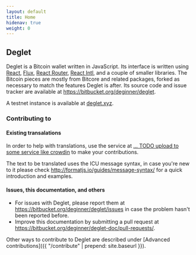 ```yaml
---
layout: default
title: Home
hidenav: true
weight: 0
---
```



## Deglet

Deglet is a Bitcoin wallet written in JavaScript. Its interface is written
using [React](http://facebook.github.io/react/),
[Flux](https://facebook.github.io/flux/),
[React Router](http://rackt.github.io/react-router/),
[React Intl](http://formatjs.io/react/), and a couple of
smaller libraries. The Bitcoin pieces are mostly from Bitcore and related
packages, forked as necessary to match the features Deglet is after.
Its source code and issue tracker are available at
<https://bitbucket.org/deginner/deglet>.

A testnet instance is available at [deglet.xyz](http://deglet.xyz).


### Contributing to

#### Existing transalations

In order to help with translations, use the service at
[... TODO upload to some service like crowdin](http://example.com>)
to make your contributions.

The text to be translated uses the ICU message syntax, in case you're
new to it please check <http://formatjs.io/guides/message-syntax/>
for a quick introduction and examples.


#### Issues, this documentation, and others

* For issues with Deglet, please report them at
  <https://bitbucket.org/deginner/deglet/issues> in case
  the problem hasn't been reported before.
* Improve this documentation by submitting a pull request at
  <https://bitbucket.org/deginner/deglet-doc/pull-requests/>.

Other ways to contribute to Deglet are described under
[Advanced contributions]({{ "/contribute" | prepend: site.baseurl }}).

